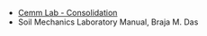 - [Cemm Lab - Consolidation](https://cemmlab.webhost.uic.edu/Experiment%2011-Consolidation.pdf)
- Soil Mechanics Laboratory Manual, Braja M. Das
